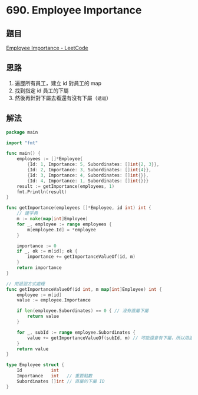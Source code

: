 # 690. Employee Importance

## 題目

[Employee Importance - LeetCode](https://leetcode.com/problems/employee-importance/)

## 思路

1. 遍歷所有員工，建立 id 對員工的 map
2. 找到指定 id 員工的下屬
3. 然後再針對下屬去看還有沒有下屬（`遞迴`）

## 解法

```go
package main

import "fmt"

func main() {
	employees := []*Employee{
		{Id: 1, Importance: 5, Subordinates: []int{2, 3}},
		{Id: 2, Importance: 3, Subordinates: []int{4}},
		{Id: 3, Importance: 4, Subordinates: []int{}},
		{Id: 4, Importance: 1, Subordinates: []int{}}}
	result := getImportance(employees, 1)
	fmt.Println(result)
}

func getImportance(employees []*Employee, id int) int {
	// 建字典
	m := make(map[int]Employee)
	for _, employee := range employees {
		m[employee.Id] = *employee
	}

	importance := 0
	if _, ok := m[id]; ok {
		importance += getImportanceValueOf(id, m)
	}
	return importance
}

// 用遞迴方式處理
func getImportanceValueOf(id int, m map[int]Employee) int {
	employee := m[id]
	value := employee.Importance

	if len(employee.Subordinates) == 0 { // 沒有直屬下屬
		return value
	}

	for _, subId := range employee.Subordinates {
		value += getImportanceValueOf(subId, m) // 可能還會有下屬，所以用遞迴
	}
	return value
}

type Employee struct {
	Id           int
	Importance   int   // 重要點數
	Subordinates []int // 直屬的下屬 ID
}
```
